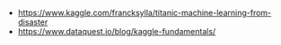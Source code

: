 * https://www.kaggle.com/francksylla/titanic-machine-learning-from-disaster
* https://www.dataquest.io/blog/kaggle-fundamentals/
